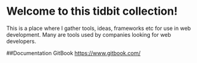 # Welcome to this tidbit collection!
This is a place where I gather tools, ideas, frameworks etc for use in web development. Many are tools used by companies looking for web developers.


##Documentation
GitBook https://www.gitbook.com/
